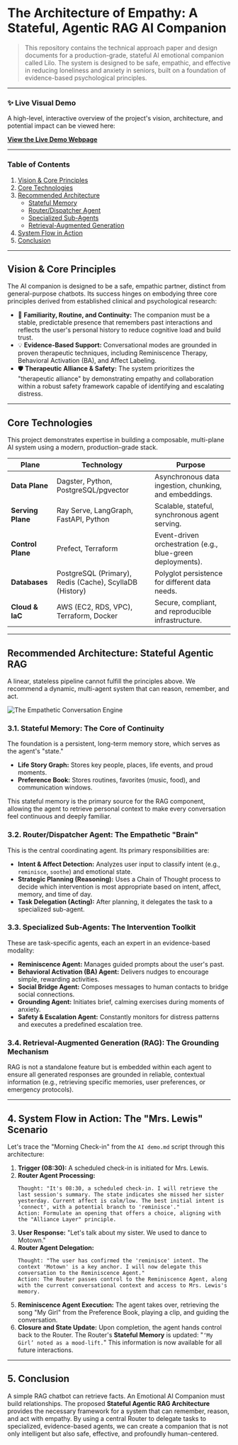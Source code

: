 # The Architecture of Empathy: A Stateful, Agentic RAG AI Companion

> This repository contains the technical approach paper and design documents for a production-grade, stateful AI emotional companion called Lilo. The system is designed to be safe, empathic, and effective in reducing loneliness and anxiety in seniors, built on a foundation of evidence-based psychological principles.

---

### **✨ Live Visual Demo**

A high-level, interactive overview of the project's vision, architecture, and potential impact can be viewed here:

**[View the Live Demo Webpage](https://asq-sheriff.github.io/lilo-emotional-companion/stateful_agentic_rag.html)**

---

### **Table of Contents**
1. [Vision & Core Principles](#vision--core-principles)
2. [Core Technologies](#core-technologies)
3. [Recommended Architecture](#recommended-architecture-stateful-agentic-rag)
    - [Stateful Memory](#31-stateful-memory-the-core-of-continuity)
    - [Router/Dispatcher Agent](#32-routerdispatcher-agent-the-empathetic-brain)
    - [Specialized Sub-Agents](#33-specialized-sub-agents-the-intervention-toolkit)
    - [Retrieval-Augmented Generation](#34-retrieval-augmented-generation-rag-the-grounding-mechanism)
4. [System Flow in Action](#4-system-flow-in-action-the-mrs-lewis-scenario)
5. [Conclusion](#5-conclusion)

---

## Vision & Core Principles

The AI companion is designed to be a safe, empathic partner, distinct from general-purpose chatbots. Its success hinges on embodying three core principles derived from established clinical and psychological research:

* 🤝 **Familiarity, Routine, and Continuity:** The companion must be a stable, predictable presence that remembers past interactions and reflects the user's personal history to reduce cognitive load and build trust.
* 💡 **Evidence-Based Support:** Conversational modes are grounded in proven therapeutic techniques, including Reminiscence Therapy, Behavioral Activation (BA), and Affect Labeling.
* 🛡️ **Therapeutic Alliance & Safety:** The system prioritizes the "therapeutic alliance" by demonstrating empathy and collaboration within a robust safety framework capable of identifying and escalating distress.

---

## Core Technologies

This project demonstrates expertise in building a composable, multi-plane AI system using a modern, production-grade stack.

| Plane         | Technology                                       | Purpose                                            |
|---------------|--------------------------------------------------|----------------------------------------------------|
| **Data Plane** | Dagster, Python, PostgreSQL/pgvector             | Asynchronous data ingestion, chunking, and embeddings. |
| **Serving Plane** | Ray Serve, LangGraph, FastAPI, Python            | Scalable, stateful, synchronous agent serving.     |
| **Control Plane** | Prefect, Terraform                               | Event-driven orchestration (e.g., blue-green deployments). |
| **Databases** | PostgreSQL (Primary), Redis (Cache), ScyllaDB (History) | Polyglot persistence for different data needs.     |
| **Cloud & IaC** | AWS (EC2, RDS, VPC), Terraform, Docker           | Secure, compliant, and reproducible infrastructure.  |

---

## Recommended Architecture: Stateful Agentic RAG

A linear, stateless pipeline cannot fulfill the principles above. We recommend a dynamic, multi-agent system that can reason, remember, and act.

![The Empathetic Conversation Engine](https://github.com/asq-sheriff/lilo-emotional-companion/blob/main/Screenshot%202024-05-24%20at%2012.39.26%20PM.png)

### 3.1. Stateful Memory: The Core of Continuity
The foundation is a persistent, long-term memory store, which serves as the agent's "state."

- **Life Story Graph:** Stores key people, places, life events, and proud moments.
- **Preference Book:** Stores routines, favorites (music, food), and communication windows.

This stateful memory is the primary source for the RAG component, allowing the agent to retrieve personal context to make every conversation feel continuous and deeply familiar.

### 3.2. Router/Dispatcher Agent: The Empathetic "Brain"
This is the central coordinating agent. Its primary responsibilities are:

- **Intent & Affect Detection:** Analyzes user input to classify intent (e.g., `reminisce`, `soothe`) and emotional state.
- **Strategic Planning (Reasoning):** Uses a Chain of Thought process to decide which intervention is most appropriate based on intent, affect, memory, and time of day.
- **Task Delegation (Acting):** After planning, it delegates the task to a specialized sub-agent.

### 3.3. Specialized Sub-Agents: The Intervention Toolkit
These are task-specific agents, each an expert in an evidence-based modality:

- **Reminiscence Agent:** Manages guided prompts about the user's past.
- **Behavioral Activation (BA) Agent:** Delivers nudges to encourage simple, rewarding activities.
- **Social Bridge Agent:** Composes messages to human contacts to bridge social connections.
- **Grounding Agent:** Initiates brief, calming exercises during moments of anxiety.
- **Safety & Escalation Agent:** Constantly monitors for distress patterns and executes a predefined escalation tree.

### 3.4. Retrieval-Augmented Generation (RAG): The Grounding Mechanism
RAG is not a standalone feature but is embedded within each agent to ensure all generated responses are grounded in reliable, contextual information (e.g., retrieving specific memories, user preferences, or emergency protocols).

---

## 4. System Flow in Action: The "Mrs. Lewis" Scenario
Let's trace the "Morning Check-in" from the `AI demo.md` script through this architecture:

1.  **Trigger (08:30):** A scheduled check-in is initiated for Mrs. Lewis.
2.  **Router Agent Processing:**
    ```
    Thought: "It's 08:30, a scheduled check-in. I will retrieve the last session's summary. The state indicates she missed her sister yesterday. Current affect is calm/low. The best initial intent is 'connect', with a potential branch to 'reminisce'."
    Action: Formulate an opening that offers a choice, aligning with the "Alliance Layer" principle.
    ```
3.  **User Response:** "Let's talk about my sister. We used to dance to Motown."
4.  **Router Agent Delegation:**
    ```
    Thought: "The user has confirmed the 'reminisce' intent. The context 'Motown' is a key anchor. I will now delegate this conversation to the Reminiscence Agent."
    Action: The Router passes control to the Reminiscence Agent, along with the current conversational context and access to Mrs. Lewis's memory.
    ```
5.  **Reminiscence Agent Execution:** The agent takes over, retrieving the song "My Girl" from the Preference Book, playing a clip, and guiding the conversation.
6.  **Closure and State Update:** Upon completion, the agent hands control back to the Router. The Router's **Stateful Memory** is updated: "`‘My Girl’ noted as a mood-lift.`" This information is now available for all future interactions.

---

## 5. Conclusion
A simple RAG chatbot can retrieve facts. An Emotional AI Companion must build relationships. The proposed **Stateful Agentic RAG Architecture** provides the necessary framework for a system that can remember, reason, and act with empathy. By using a central Router to delegate tasks to specialized, evidence-based agents, we can create a companion that is not only intelligent but also safe, effective, and profoundly human-centered.
